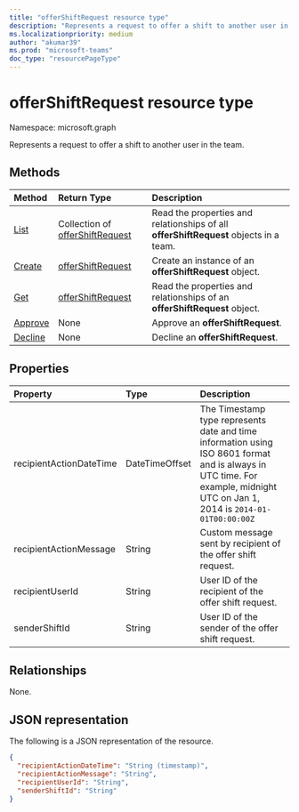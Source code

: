 ```yaml
---
title: "offerShiftRequest resource type"
description: "Represents a request to offer a shift to another user in the team."
ms.localizationpriority: medium
author: "akumar39"
ms.prod: "microsoft-teams"
doc_type: "resourcePageType"
---
```


# offerShiftRequest resource type

Namespace: microsoft.graph

Represents a request to offer a shift to another user in the team.

## Methods

| Method       | Return Type | Description |
|:-------------|:------------|:------------|
| [List](../api/offershiftrequest-list.md) | Collection of [offerShiftRequest](offershiftrequest.md) | Read the properties and relationships of all **offerShiftRequest** objects in a team. |
| [Create](../api/offershiftrequest-post.md) | [offerShiftRequest](offershiftrequest.md) | Create an instance of an **offerShiftRequest** object. |
| [Get](../api/offershiftrequest-get.md) | [offerShiftRequest](offershiftrequest.md) | Read the properties and relationships of an **offerShiftRequest** object. |
|[Approve](../api/offershiftrequest-approve.md)|None|Approve an **offerShiftRequest**. |
|[Decline](../api/offershiftrequest-decline.md)|None|Decline an **offerShiftRequest**. |

## Properties

| Property     | Type        | Description |
|:-------------|:------------|:------------|
|recipientActionDateTime|DateTimeOffset|The Timestamp type represents date and time information using ISO 8601 format and is always in UTC time. For example, midnight UTC on Jan 1, 2014 is `2014-01-01T00:00:00Z`|
|recipientActionMessage|String| Custom message sent by recipient of the offer shift request. |
|recipientUserId|String| User ID of the recipient of the offer shift request.|
|senderShiftId|String| User ID of the sender of the offer shift request.|

## Relationships

None.

## JSON representation

The following is a JSON representation of the resource.

<!-- {
  "blockType": "resource",
  "optionalProperties": [

  ],
  "@odata.type": "microsoft.graph.offerShiftRequest"
}-->

```json
{
  "recipientActionDateTime": "String (timestamp)",
  "recipientActionMessage": "String",
  "recipientUserId": "String",
  "senderShiftId": "String"
}
```

<!-- uuid: 16cd6b66-4b1a-43a1-adaf-3a886856ed98
2019-02-04 14:57:30 UTC -->
<!-- {
  "type": "#page.annotation",
  "description": "offerShiftRequest resource",
  "keywords": "",
  "section": "documentation",
  "tocPath": ""
}-->

